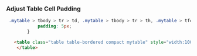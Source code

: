 ### Adjust Table Cell Padding

```CSS
 .mytable > tbody > tr > td, .mytable > tbody > tr > th, .mytable > tfoot > tr > td, .mytable > tfoot > tr > th, .mytable > thead > tr > td, .mytable > thead > tr > th {
            padding: 5px;
        }
```

```HTML
   <table class="table table-bordered compact mytable" style="width:100%">
    </table>
```